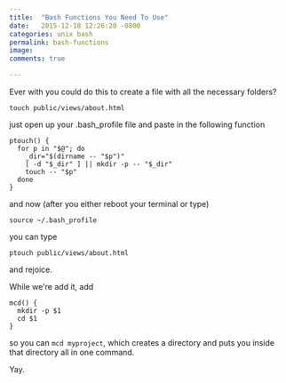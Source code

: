 ```yaml
---
title:  "Bash Functions You Need To Use"
date:   2015-12-18 12:26:20 -0800
categories: unix bash
permalink: bash-functions
image: 
comments: true

---
```


Ever with you could do this to create a file with all the necessary folders?

    touch public/views/about.html

just open up your .bash_profile file and paste in the following function

    ptouch() {
      for p in "$@"; do
        _dir="$(dirname -- "$p")"
        [ -d "$_dir" ] || mkdir -p -- "$_dir"
        touch -- "$p"
      done
    }

and now (after you either reboot your terminal or type)

    source ~/.bash_profile
    
you can type
    
    ptouch public/views/about.html

and rejoice.

While we're add it, add

    mcd() { 
      mkdir -p $1
      cd $1
    }


so you can `mcd myproject`, which creates a directory and puts you inside that directory all in one command.

Yay.